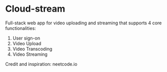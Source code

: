# Cloud-stream
Full-stack web app for video uploading and streaming that supports 4 core functionalities:
1. User sign-on
2. Video Upload
3. Video Transcoding
4. Video Streaming

Credit and inspiration: neetcode.io
